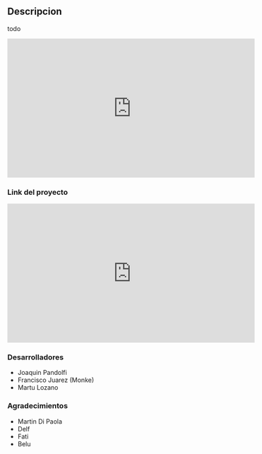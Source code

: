 ## Descripcion

todo
<iframe width="560" height="315" src="https://www.youtube.com/embed/gN5hj3vXMX8?si=1HT1X_J2LpwKljns" title="YouTube video player" frameborder="0" allow="accelerometer; clipboard-write; encrypted-media; gyroscope; picture-in-picture; web-share" allowfullscreen></iframe>

### Link del proyecto 

<iframe width="560" height="315" src="https://github.com/franjuarez/Taller-Worms" frameborder="0" allow="autoplay; encrypted-media" allowfullscreen></iframe>



### Desarrolladores
- Joaquin Pandolfi
- Francisco Juarez (Monke)
- Martu Lozano


### Agradecimientos
- Martin Di Paola
- Delf
- Fati
- Belu




